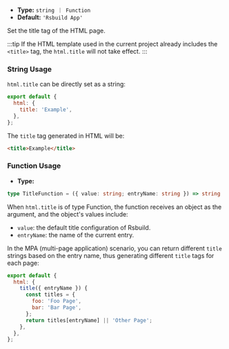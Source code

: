- **Type:** `string ｜ Function`
- **Default:** `'Rsbuild App'`

Set the title tag of the HTML page.

:::tip
If the HTML template used in the current project already includes the `<title>` tag, the `html.title` will not take effect.
:::

### String Usage

`html.title` can be directly set as a string:

```js
export default {
  html: {
    title: 'Example',
  },
};
```

The `title` tag generated in HTML will be:

```html
<title>Example</title>
```

### Function Usage

- **Type:**

```ts
type TitleFunction = ({ value: string; entryName: string }) => string | void;
```

When `html.title` is of type Function, the function receives an object as the argument, and the object's values include:

- `value`: the default title configuration of Rsbuild.
- `entryName`: the name of the current entry.

In the MPA (multi-page application) scenario, you can return different `title` strings based on the entry name, thus generating different `title` tags for each page:

```js
export default {
  html: {
    title({ entryName }) {
      const titles = {
        foo: 'Foo Page',
        bar: 'Bar Page',
      };
      return titles[entryName] || 'Other Page';
    },
  },
};
```
